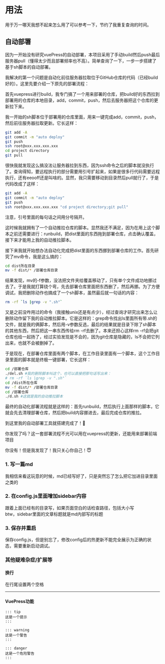 # 用法
用于万一哪天我想不起来怎么用了可以参考一下，节约了我重复查询的时间。
## 自动部署
因为一开始没有研究vuePress的自动部署，本项目采用了手动build然后push最后服务器pull（懂得太少而且部署频率也不高）。简单查询了一下，一步一步搭建了基于sh脚本的自动部署。

我解决的第一个问题是自动化前往服务器拉取位于GitHub仓库的代码（已经build好的）。这里先要介绍一下原先的部署流程：

首先vuepress进行build，我专门搞了一个用来部署的仓库，把build好的东西拉到部署用的仓库的本地目录，add，commit，push，然后去服务器把这个仓库的更新拉下来。

我一开始的sh脚本位于部署用的仓库里面，用来一键完成add，commit，push，然后前往服务器拉取更新。它长这样：

```sh
git add -A
git commit -m "auto deploy"
git push
ssh root@xxx.xxx.xxx.xxx
cd project directory
git pull
```

很快我就发现这么搞没法让服务器拉到东西，因为ssh命令之后的脚本就没执行了。查询得知，要远程执行的部分需要用引号扩起来，如果是很多行代码需要远程执行，还有eeooff还是叫啥的。显然，我只需要移动到目录然后pull就行了，于是代码改成了这样：

```sh
git add -A
git commit -m "auto deploy"
git push
ssh root@xxx.xxx.xxx.xxx "cd project directory;git pull"
```

注意，引号里面的每句话之间用分号隔开。

这时候我就拥有了一个自动推拉仓库的脚本。显然我还不满足，因为在用上这个脚本之前还需要进行：runbuild，把dist里面的东西拖到部署仓库，点击确认覆盖，接下来才能用上我的自动推拉脚本。

接下来我就开始想办法自动化完成把dist里面的东西挪到部署仓库的工作。首先研究了mv命令，我是这么搞的：

```sh
cd dist所在目录
mv -f dist/* /部署仓库目录
```

结果发现，mv的-f参数，没法把文件夹给覆盖移动了，只有单个文件成功地挪过去了。于是我就打算绕个弯，先去部署仓库里面把东西删了，然后再挪。为了方便调试，我把删除动作也搞成了一个sh脚本，虽然最后就一句话的内容：

```sh
rm -rf `ls |grep -v ".sh"`
```

又是之前没咋用过的命令（我接触unix还是有点少），经过查询才研究出来怎么让删除动作留下我的自动推拉脚本。它是这样的：grep命令找出ls里面所有带.sh的文件，就是我的俩脚本，然后用-v参数反选，最后的结果就是目录下除了sh脚本的其他东西，然后把这一串东西传给rm -rf去删了。本来还担心这样rm -rf会把git仓库也给一起扬了，经过实验发现是不会的，因为git仓库是隐藏的，ls不会把它列出来，也就不会被删掉了。

于是现在，在部署仓库里面有两个脚本，在工作目录里面有一个脚本，这个工作目录里面的脚本就是终极一键部署，它长这样：

```sh
cd /部署仓库
./del.sh #我的删除脚本叫这个，也可以直接把那句话写出来：
# rm -rf `ls |grep -v ".sh"`
cd /dist所在仓库
mv -f dist/* /部署仓库目录
cd /部署仓库
./d.sh #这就是我的自动推拉脚本
```



最终的自动化部署流程就是这样的：首先runbuild，然后执行上面那样的脚本，它就会先去清理部署仓库，然后把build内容挪进去，最后完成仓库的推拉。

到这里我的自动部署工具就搭建完成了！🥳

你发现了吗？这一套部署流程不光可以用在vuepress的更新，还能用来部署前端项目

你没有！但是我发现了！我只关心你自己！😇

### 1. 写一篇md
我相信来看这玩意的时候，md已经写好了，只是突然忘了怎么把它加进目录里面之类的
### 2. 在config.js里面增加sidebar内容
跟着上面已经有的目录写，如果页面空白的话检查路径，包括大小写  
btw，sidebar里面的文章标题就是md内部写的标题
### 3. 保存并重启
保存config.js，但是别忘了，修改config后的热更新不能完全展示为正确的状态，需要重新启动调试。
### 其他疑难杂症/扩展等
#### 换行
在行尾设置两个空格

---

#### VuePress功能
```
::: tip
这是一个提示
:::

::: warning
这是一个警告
:::

::: danger
这是一个危险警告
:::
```